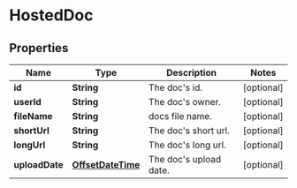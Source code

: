 
# HostedDoc

## Properties
Name | Type | Description | Notes
------------ | ------------- | ------------- | -------------
**id** | **String** | The doc&#39;s id. |  [optional]
**userId** | **String** | The doc&#39;s owner. |  [optional]
**fileName** | **String** | docs file name. |  [optional]
**shortUrl** | **String** | The doc&#39;s short url. |  [optional]
**longUrl** | **String** | The doc&#39;s long url. |  [optional]
**uploadDate** | [**OffsetDateTime**](OffsetDateTime.md) | The doc&#39;s upload date. |  [optional]




